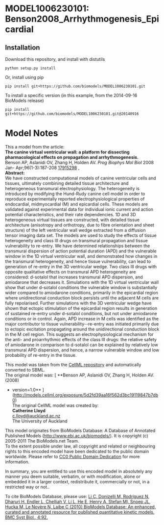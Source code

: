 # MODEL1006230101: Benson2008_Arrhythmogenesis_Epicardial

## Installation

Download this repository, and install with distutils

`python setup.py install`

Or, install using pip

`pip install git+https://github.com/biomodels/MODEL1006230101.git`

To install a specific version (in this example, from the 2014-09-16 BioModels release)

`pip install git+https://github.com/biomodels/MODEL1006230101.git@20140916`


# Model Notes


This a model from the article:  
**The canine virtual ventricular wall: a platform for dissecting pharmacological effects on propagation and arrhythmogenesis.**   
Benson AP, Aslanidi OV, Zhang H, Holden AV. _Prog Biophys Mol Biol_ 2008 Jan-
Apr;96(1-3):187-208 [17915298](http://www.ncbi.nlm.nih.gov/pubmed/17915298) ,  
**Abstract:**   
We have constructed computational models of canine ventricular cells and
tissues, ultimately combining detailed tissue architecture and heterogeneous
transmural electrophysiology. The heterogeneity is introduced by modifying the
Hund-Rudy canine cell model in order to reproduce experimentally reported
electrophysiological properties of endocardial, midmyocardial (M) and
epicardial cells. These models are validated against experimental data for
individual ionic current and action potential characteristics, and their rate
dependencies. 1D and 3D heterogeneous virtual tissues are constructed, with
detailed tissue architecture (anisotropy and orthotropy, due to fibre
orientation and sheet structure) of the left ventricular wall wedge extracted
from a diffusion tensor imaging data set. The models are used to study the
effects of tissue heterogeneity and class III drugs on transmural propagation
and tissue vulnerability to re-entry. We have determined relationships between
the transmural dispersion of action potential duration (APD) and the
vulnerable window in the 1D virtual ventricular wall, and demonstrated how
changes in the transmural heterogeneity, and hence tissue vulnerability, can
lead to generation of re-entry in the 3D ventricular wedge. Two class III
drugs with opposite qualitative effects on transmural APD heterogeneity are
considered: d-sotalol that increases transmural APD dispersion, and amiodarone
that decreases it. Simulations with the 1D virtual ventricular wall show that
under d-sotalol conditions the vulnerable window is substantially wider
compared to amiodarone conditions, primarily in the epicardial region where
unidirectional conduction block persists until the adjacent M cells are fully
repolarised. Further simulations with the 3D ventricular wedge have shown that
ectopic stimulation of the epicardial region results in generation of
sustained re-entry under d-sotalol conditions, but not under amiodarone
conditions or in control. Again, APD increase in M cells was identified as the
major contributor to tissue vulnerability--re-entry was initiated primarily
due to ectopic excitation propagating around the unidirectional conduction
block in the M cell region. This suggests an electrophysiological mechanism
for the anti- and proarrhythmic effects of the class III drugs: the relative
safety of amiodarone in comparison to d-sotalol can be explained by relatively
low transmural APD dispersion, and hence, a narrow vulnerable window and low
probability of re-entry in the tissue.

This model was taken from the [CellML
repository](http://www.cellml.org/models) and automatically converted to SBML.  
The original model was: [ **Benson AP, Aslanidi OV, Zhang H, Holden AV. (2008)
- version=1.0**
](http://models.cellml.org/exposure/5d2fd39aa16f562d3bc19119847b7db0)  
The original CellML model was created by:  
**Catherine Lloyd**   
c.lloyd@auckland.ac.nz  
The University of Auckland  

This model originates from BioModels Database: A Database of Annotated
Published Models (http://www.ebi.ac.uk/biomodels/). It is copyright (c)
2005-2011 The BioModels.net Team.  
To the extent possible under law, all copyright and related or neighbouring
rights to this encoded model have been dedicated to the public domain
worldwide. Please refer to [CC0 Public Domain
Dedication](http://creativecommons.org/publicdomain/zero/1.0/) for more
information.

In summary, you are entitled to use this encoded model in absolutely any
manner you deem suitable, verbatim, or with modification, alone or embedded it
in a larger context, redistribute it, commercially or not, in a restricted way
or not..  
  
To cite BioModels Database, please use: [Li C, Donizelli M, Rodriguez N,
Dharuri H, Endler L, Chelliah V, Li L, He E, Henry A, Stefan MI, Snoep JL,
Hucka M, Le Novère N, Laibe C (2010) BioModels Database: An enhanced, curated
and annotated resource for published quantitative kinetic models. BMC Syst
Biol., 4:92.](http://www.ncbi.nlm.nih.gov/pubmed/20587024)


